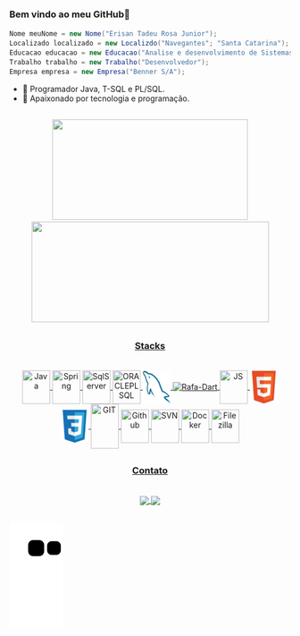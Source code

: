 
### Bem vindo ao meu GitHub👋

```java
Nome meuNome = new Nome("Erisan Tadeu Rosa Junior");
Localizado localizado = new Localizdo("Navegantes"; "Santa Catarina");
Educacao educacao = new Educacao("Analise e desenvolvimento de Sistemas");
Trabalho trabalho = new Trabalho("Desenvolvedor");
Empresa empresa = new Empresa("Benner S/A");
```
- 🌱 Programador Java, T-SQL e PL/SQL.
- 👯 Apaixonado por tecnologia e programação.

##

<div align="center">
  <a href="https://github.com/ErisanJunior">
  <img height="180em" width="350em" src="https://github-readme-stats.vercel.app/api?username=ErisanJunior&show_icons=true&theme=gotham&include_all_commits=true&count_private=true"/>
  <img height="180em" width="425em" src="https://github-readme-stats.vercel.app/api/top-langs/?username=ErisanJunior&layout=compact&langs_count=7&theme=gotham"/>
</div> 

##  
<H3 align="center" height="120em" width="120em" > Stacks </H3>  
<div align="center" style="display: inline_block"><br>
  <img align="center" title="Java"  height="60" width="50" src="https://cdn.jsdelivr.net/gh/devicons/devicon/icons/java/java-original.svg" />
  <img align="center" title="Spring"  height="60" width="50" src="https://cdn.jsdelivr.net/gh/devicons/devicon/icons/spring/spring-original-wordmark.svg" />
  <img align="center" title="SqlServer"  height="60" width="50" src="https://cdn.jsdelivr.net/gh/devicons/devicon/icons/microsoftsqlserver/microsoftsqlserver-plain-wordmark.svg" />
  <img align="center" title="ORACLEPLSQL"  height="60" width="50" src="https://cdn.jsdelivr.net/gh/devicons/devicon/icons/oracle/oracle-original.svg" />
  <img align="center" title="MySql"  height="60" width="50" src="https://raw.githubusercontent.com/devicons/devicon/master/icons/mysql/mysql-original.svg">
  <img align="center" alt="Rafa-Dart" height="60" width="50" src="https://cdn.jsdelivr.net/gh/devicons/devicon/icons/dart/dart-original.svg">
  <img align="center" title="JS"  height="60" width="50" src="https://cdn.jsdelivr.net/gh/devicons/devicon/icons/javascript/javascript-original.svg" />
  <img align="center" alt="Rafa-HTML" height="60" width="50" src="https://raw.githubusercontent.com/devicons/devicon/master/icons/html5/html5-original.svg">
  <img align="center" alt="Rafa-CSS" height="60" width="50" src="https://raw.githubusercontent.com/devicons/devicon/master/icons/css3/css3-original.svg">
  <img align="center" title="GIT"  height="80" width="50" src="https://cdn.jsdelivr.net/gh/devicons/devicon/icons/git/git-original-wordmark.svg" />
  <img align="center" title="Github"  height="60" width="50" src="https://cdn.jsdelivr.net/gh/devicons/devicon/icons/github/github-original.svg"/>
  <img align="center" title="SVN"  height="60" width="50" src="https://cdn.jsdelivr.net/gh/devicons/devicon/icons/tortoisegit/tortoisegit-original.svg" />
  <img align="center" title="Docker"  height="60" width="50" src="https://cdn.jsdelivr.net/gh/devicons/devicon/icons/docker/docker-original-wordmark.svg" />
  <img align="center" title="Filezilla"  height="60" width="50" src="https://cdn.jsdelivr.net/gh/devicons/devicon/icons/filezilla/filezilla-plain.svg" />
</div>
  
 ##
  
<H3 align="center" height="120em" width="120em" > Contato </H3>  
<div align="center"><br>
    <a href = "mailto:Erisantadeu@gmail.com">
      <img align="center" width="140" src="https://img.shields.io/badge/-Gmail-%23333?style=for-the-badge&logo=gmail&logoColor=white" target="_blank">
  </a>
  <a href="https://www.linkedin.com/in/erisan-tadeu-rosa-junior/" target="_blank">
    <img align="center" width="180" src="https://img.shields.io/badge/-LinkedIn-%230077B5?style=for-the-badge&logo=linkedin&logoColor=white" target="_blank">
  </a> 

</div>

 ##   
  
  ![Snake animation](https://github.com/ErisanJunior/ErisanJunior/blob/output/github-contribution-grid-snake.svg)

